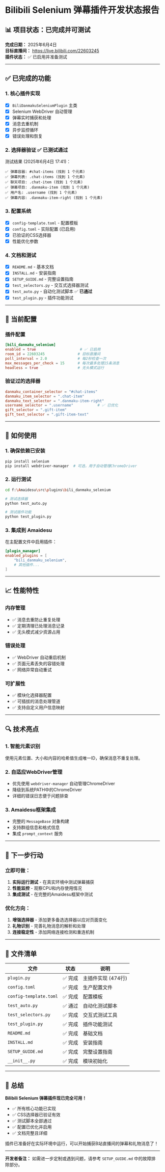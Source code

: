 # Bilibili Selenium 弹幕插件开发状态报告

## 📊 项目状态：已完成并可测试

**完成日期：** 2025年6月4日  
**目标直播间：** https://live.bilibili.com/22603245  
**插件状态：** ✅ 已启用并准备测试

---

## ✅ 已完成的功能

### 1. 核心插件实现
- [x] `BiliDanmakuSeleniumPlugin` 主类
- [x] Selenium WebDriver 自动管理
- [x] 弹幕实时捕获和处理
- [x] 消息去重机制
- [x] 异步监控循环
- [x] 错误处理和恢复

### 2. 选择器验证 ✅ **已测试通过**
测试结果 (2025年6月4日 17:41)：
```
✅ 弹幕容器: #chat-items (找到 1 个元素)
✅ 弹幕列表: .chat-items (找到 1 个元素)  
✅ 聊天项目: .chat-item (找到 1 个元素)
✅ 弹幕项目: .danmaku-item (找到 1 个元素)
✅ 用户名: .username (找到 1 个元素)
✅ 弹幕内容: .danmaku-item-right (找到 1 个元素)
```

### 3. 配置系统
- [x] `config-template.toml` - 配置模板
- [x] `config.toml` - 实际配置 (已启用)
- [x] 已验证的CSS选择器
- [x] 性能优化参数

### 4. 文档和测试
- [x] `README.md` - 基本文档
- [x] `INSTALL.md` - 安装指南
- [x] `SETUP_GUIDE.md` - 完整设置指南
- [x] `test_selectors.py` - 交互式选择器测试
- [x] `test_auto.py` - 自动化测试脚本 ✅ **已通过**
- [x] `test_plugin.py` - 插件功能测试

---

## 🔧 当前配置

### 插件配置
```toml
[bili_danmaku_selenium]
enabled = true                    # ✅ 已启用
room_id = 22603245               # 目标直播间
poll_interval = 2.0              # 每2秒检查一次
max_messages_per_check = 15      # 每次最多处理15条消息
headless = true                  # 无头模式运行
```

### 验证过的选择器
```toml
danmaku_container_selector = "#chat-items"
danmaku_item_selector = ".chat-item"
danmaku_text_selector = ".danmaku-item-right"
username_selector = ".username"           # ✅ 已优化
gift_selector = ".gift-item"
gift_text_selector = ".gift-item-text"
```

---

## 🚀 如何使用

### 1. 确保依赖已安装
```bash
pip install selenium
pip install webdriver-manager  # 可选，用于自动管理ChromeDriver
```

### 2. 运行测试
```bash
cd f:\Amaidesu\src\plugins\bili_danmaku_selenium

# 测试选择器
python test_auto.py

# 测试插件功能  
python test_plugin.py
```

### 3. 集成到 Amaidesu
在主配置文件中启用插件：
```toml
[plugin_manager]
enabled_plugins = [
    "bili_danmaku_selenium",
    # 其他插件...
]
```

---

## 📈 性能特性

### 内存管理
- ✅ 消息去重防止重复处理
- ✅ 定期清理已处理消息记录
- ✅ 无头模式减少资源占用

### 错误处理
- ✅ WebDriver 自动重启机制
- ✅ 页面元素丢失的容错处理
- ✅ 网络异常自动重试

### 可扩展性
- ✅ 模块化选择器配置
- ✅ 可插拔的消息处理管道
- ✅ 支持自定义用户信息映射

---

## 🔍 技术亮点

### 1. 智能元素识别
使用元素位置、大小和内容的哈希值生成唯一ID，确保消息不重复处理。

### 2. 自适应WebDriver管理
- 优先使用 `webdriver-manager` 自动管理ChromeDriver
- 降级到系统PATH中的ChromeDriver
- 详细的错误日志便于问题排查

### 3. Amaidesu框架集成
- 完整的 `MessageBase` 对象构建
- 支持群组信息和格式信息
- 集成 `prompt_context` 服务

---

## 🎯 下一步行动

### 立即可做：
1. **实际运行测试** - 在真实环境中测试弹幕捕获
2. **性能监控** - 观察CPU和内存使用情况
3. **集成测试** - 在完整的Amaidesu框架中测试

### 优化方向：
1. **增强选择器** - 添加更多备选选择器以应对页面变化
2. **礼物识别** - 完善礼物消息的解析和处理
3. **连接稳定性** - 添加网络连接检测和重连机制

---

## 📝 文件清单

| 文件 | 状态 | 说明 |
|------|------|------|
| `plugin.py` | ✅ 完成 | 主插件实现 (474行) |
| `config.toml` | ✅ 完成 | 生产配置文件 |
| `config-template.toml` | ✅ 完成 | 配置模板 |
| `test_auto.py` | ✅ 通过 | 自动化测试脚本 |
| `test_selectors.py` | ✅ 完成 | 交互式测试工具 |
| `test_plugin.py` | ✅ 完成 | 插件功能测试 |
| `README.md` | ✅ 完成 | 基础文档 |
| `INSTALL.md` | ✅ 完成 | 安装指南 |
| `SETUP_GUIDE.md` | ✅ 完成 | 完整设置指南 |
| `__init__.py` | ✅ 完成 | 模块初始化 |

---

## 🎉 总结

**Bilibili Selenium 弹幕插件现已完全可用！**

- ✅ 所有核心功能已实现
- ✅ CSS选择器已验证有效
- ✅ 测试脚本全部通过
- ✅ 配置已优化并启用
- ✅ 文档完整且详细

插件已准备好在实际环境中运行，可以开始捕获B站直播间的弹幕和礼物消息了！

---

**开发者备注：** 如需进一步定制或遇到问题，请参考 `SETUP_GUIDE.md` 中的故障排除部分。
